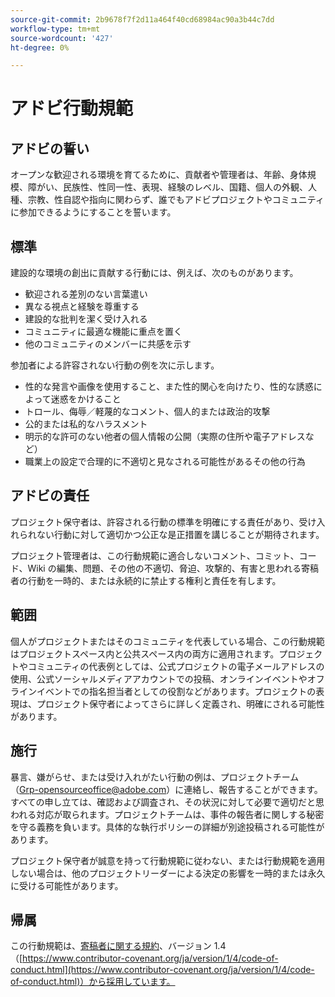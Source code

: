```yaml
---
source-git-commit: 2b9678f7f2d11a464f40cd68984ac90a3b44c7dd
workflow-type: tm+mt
source-wordcount: '427'
ht-degree: 0%

---
```

# アドビ行動規範

## アドビの誓い

オープンな歓迎される環境を育てるために、貢献者や管理者は、年齢、身体規模、障がい、民族性、性同一性、表現、経験のレベル、国籍、個人の外観、人種、宗教、性自認や指向に関わらず、誰でもアドビプロジェクトやコミュニティに参加できるようにすることを誓います。

## 標準

建設的な環境の創出に貢献する行動には、例えば、次のものがあります。

* 歓迎される差別のない言葉遣い
* 異なる視点と経験を尊重する
* 建設的な批判を潔く受け入れる
* コミュニティに最適な機能に重点を置く
* 他のコミュニティのメンバーに共感を示す

参加者による許容されない行動の例を次に示します。

* 性的な発言や画像を使用すること、また性的関心を向けたり、性的な誘惑によって迷惑をかけること
* トロール、侮辱／軽蔑的なコメント、個人的または政治的攻撃
* 公的または私的なハラスメント
* 明示的な許可のない他者の個人情報の公開（実際の住所や電子アドレスなど）
* 職業上の設定で合理的に不適切と見なされる可能性があるその他の行為

## アドビの責任

プロジェクト保守者は、許容される行動の標準を明確にする責任があり、受け入れられない行動に対して適切かつ公正な是正措置を講じることが期待されます。

プロジェクト管理者は、この行動規範に適合しないコメント、コミット、コード、Wiki の編集、問題、その他の不適切、脅迫、攻撃的、有害と思われる寄稿者の行動を一時的、または永続的に禁止する権利と責任を有します。

## 範囲

個人がプロジェクトまたはそのコミュニティを代表している場合、この行動規範はプロジェクトスペース内と公共スペース内の両方に適用されます。プロジェクトやコミュニティの代表例としては、公式プロジェクトの電子メールアドレスの使用、公式ソーシャルメディアアカウントでの投稿、オンラインイベントやオフラインイベントでの指名担当者としての役割などがあります。プロジェクトの表現は、プロジェクト保守者によってさらに詳しく定義され、明確にされる可能性があります。

## 施行

暴言、嫌がらせ、または受け入れがたい行動の例は、プロジェクトチーム（Grp-opensourceoffice@adobe.com）に連絡し、報告することができます。すべての申し立ては、確認および調査され、その状況に対して必要で適切だと思われる対応が取られます。プロジェクトチームは、事件の報告者に関しする秘密を守る義務を負います。具体的な執行ポリシーの詳細が別途投稿される可能性があります。

プロジェクト保守者が誠意を持って行動規範に従わない、または行動規範を適用しない場合は、他のプロジェクトリーダーによる決定の影響を一時的または永久に受ける可能性があります。

## 帰属

この行動規範は、[寄稿者に関する規約](https://contributor-covenant.org)、バージョン 1.4（[https://www.contributor-covenant.org/ja/version/1/4/code-of-conduct.html](https://www.contributor-covenant.org/ja/version/1/4/code-of-conduct.html)）から採用しています。
